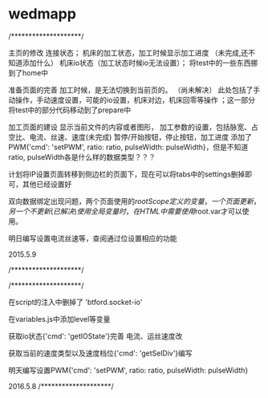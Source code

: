 # wedmapp

/********************/

主页的修改
连接状态；
机床的加工状态，加工时候显示加工进度        （未完成,还不知道添加什么）
机床io状态（加工状态时候io无法设置）；
将test中的一些东西挪到了home中

准备页面的完善
加工时候，是无法切换到当前页的。    （尚未解决）
此处包括了手动操作，手动速度设置，可能的io设置，机床对边，机床回零等操作 ；这一部分将test中的部分代码移动到了prepare中


加工页面的建设
显示当前文件的内容或者图形，
加工参数的设置，包括脉宽、占空比、电流、丝速、速度(未完成)
暂停/开始按钮，停止按钮，加工进度
添加了PWM{'cmd': 'setPWM', ratio: ratio, pulseWidth: pulseWidth}，但是不知道ratio, pulseWidth各是什么样的数据类型？？？


计划将IP设置页面转移到侧边栏的页面下，现在可以将tabs中的settings删掉即可，其他已经设置好


双向数据绑定出现问题，两个页面使用的$rootScope定义的变量，一个页面更新，另一个不更新(已解决)
使用全局变量时，在HTML中需要使用$root.var才可以使用。


明日编写设置电流丝速等，查阅通过位设置相应的功能

2015.5.9

/********************/

/********************/

在script的注入中删掉了 'btford.socket-io'

在variables.js中添加level等变量

获取io状态{'cmd': 'getIOState'}完善
电流、运丝速度改

获取当前的速度类型以及速度档位{'cmd': 'getSelDiv'}编写

明天编写设置PWM{'cmd': 'setPWM', ratio: ratio, pulseWidth: pulseWidth}


2016.5.8
/********************/